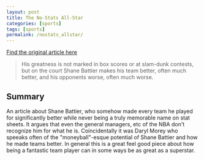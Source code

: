 ```yaml
---
layout: post
title: The No-Stats All-Star
categories: [sports]
tags: [sports]
permalink: /nostats_allstar/
---
```


[Find the original article here](https://www.nytimes.com/2009/02/15/magazine/15Battier-t.html)

> His greatness is not marked in box scores or at slam-dunk contests, but on the court Shane Battier makes his team better, often much better, and his opponents worse, often much worse.

## Summary
An article about Shane Battier, who somehow made every team he played for significantly better while never being a truly memorable name on stat sheets. It argues that even the general managers, etc of the NBA don't recognize him for what he is. Coincidentally it was Daryl Morey who speeaks often of the "moneyball"-esque potential of Shane Battier and how he made teams better. In general this is a great feel good piece about how being a fantastic team player can in some ways be as great as a superstar.